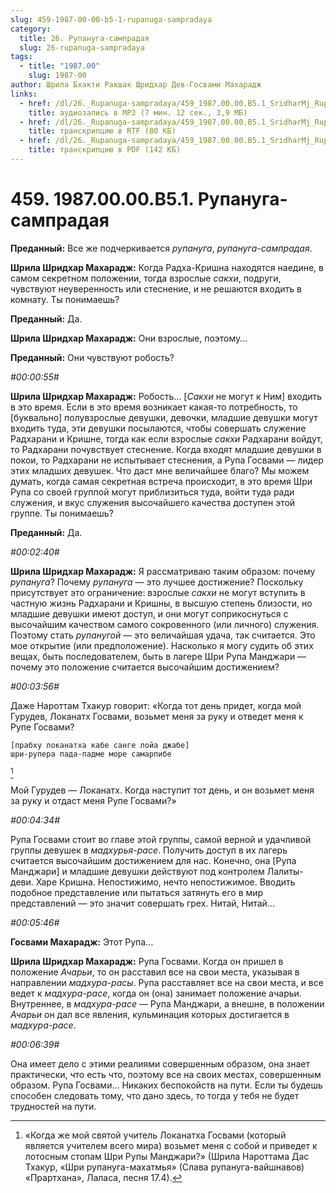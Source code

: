 ```yaml
---
slug: 459-1987-00-00-b5-1-rupanuga-sampradaya
category:
  title: 26. Рупануга-сампрадая
  slug: 26-rupanuga-sampradaya
tags:
  - title: "1987.00"
    slug: 1987-00
author: Шрила Бхакти Ракшак Шридхар Дев-Госвами Махарадж
links:
  - href: /dl/26._Rupanuga-sampradaya/459_1987.00.00.B5.1_SridharMj_Rupanuga-sampradaya.mp3
    title: аудиозапись в MP3 (7 мин. 12 сек., 3,9 МБ)
  - href: /dl/26._Rupanuga-sampradaya/459_1987.00.00.B5.1_SridharMj_Rupanuga-sampradaya.rtf
    title: транскрипцию в RTF (80 КБ)
  - href: /dl/26._Rupanuga-sampradaya/459_1987.00.00.B5.1_SridharMj_Rupanuga-sampradaya.pdf
    title: транскрипцию в PDF (142 КБ)
---
```


# 459. 1987.00.00.B5.1. Рупануга-сампрадая

**Преданный:** Все же подчеркивается *рупануга*, *рупануга-сампрадая*.

**Шрила Шридхар Махарадж:** Когда Радха-Кришна находятся наедине, в самом секретном положении, тогда взрослые *сакхи*, подруги, чувствуют неуверенность или стеснение, и не решаются входить в комнату. Ты понимаешь?

**Преданный:** Да.

**Шрила Шридхар Махарадж:** Они взрослые, поэтому…

**Преданный:** Они чувствуют робость?

*#00:00:55#*

**Шрила Шридхар Махарадж:** Робость… [*Сакхи* не могут к Ним] входить в это время. Если в это время возникает какая-то потребность, то [буквально] полувзрослые девушки, девочки, младшие девушки могут входить туда, эти девушки посылаются, чтобы совершать служение Радхарани и Кришне, тогда как если взрослые *сакхи* Радхарани войдут, то Радхарани почувствует стеснение. Когда входят младшие девушки в покои, то Радхарани не испытывает стеснения, а Рупа Госвами — лидер этих младших девушек. Что даст мне величайшее благо? Мы можем думать, когда самая секретная встреча происходит, в это время Шри Рупа со своей группой могут приблизиться туда, войти туда ради служения, и вкус служения высочайшего качества доступен этой группе. Ты понимаешь?

**Преданный:** Да.

*#00:02:40#*

**Шрила Шридхар Махарадж:** Я рассматриваю таким образом: почему *рупануга*? Почему *рупануга* — это лучшее достижение? Поскольку присутствует это ограничение: взрослые *сакхи* не могут вступить в частную жизнь Радхарани и Кришны, в высшую степень близости, но младшие девушки имеют доступ, и они могут соприкоснуться с высочайшим качеством самого сокровенного (или личного) служения. Поэтому стать *рупанугой* — это величайшая удача, так считается. Это мое открытие (или предположение). Насколько я могу судить об этих вещах, быть последователем, быть в лагере Шри Рупа Манджари — почему это положение считается высочайшим достижением?

*#00:03:56#*

Даже Нароттам Тхакур говорит: «Когда тот день придет, когда мой Гурудев, Локанатх Госвами, возьмет меня за руку и отведет меня к Рупе Госвами?

    [прабху локанатха кабе санге лойа джабе]
    шри-рупера пада-падме море самарпибе
[^_ftn1]

Мой Гурудев — Локанатх. Когда наступит тот день, и он возьмет меня за руку и отдаст меня Рупе Госвами?»

*#00:04:34#*

Рупа Госвами стоит во главе этой группы, самой верной и удачливой группы девушек в *мадхурья-расе*. Получить доступ в их лагерь считается высочайшим достижением для нас. Конечно, она [Рупа Манджари] и младшие девушки действуют под контролем Лалиты-деви. Харе Кришна. Непостижимо, нечто непостижимое. Вводить подобное представление или пытаться затянуть его в мир представлений — это значит совершать грех. Нитай, Нитай…

*#00:05:46#*

**Госвами Махарадж:** Этот Рупа…

**Шрила Шридхар Махарадж:** Рупа Госвами. Когда он пришел в положение *Ачарьи*, то он расставил все на свои места, указывая в направлении *мадхура-расы*. Рупа расставляет все на свои места, и все ведет к *мадхура-расе*, когда он (она) занимает положение ачарьи. Внутреннее, в *мадхура-расе* — Рупа Манджари, а внешне, в положении *Ачарьи* он дал все явления, кульминация которых достигается в *мадхура-расе*.

*#00:06:39#*

Она имеет дело с этими реалиями совершенным образом, она знает практически, что есть что, поэтому все на своих местах, совершенным образом. Рупа Госвами… Никаких беспокойств на пути. Если ты будешь способен следовать тому, что дано здесь, то тогда у тебя не будет трудностей на пути.



[^_ftn1]: «Когда же мой святой учитель Локанатха Госвами (который является учителем всего мира) возьмет меня с собой и приведет к лотосным стопам Шри Рупы Манджари?» (Шрила Нароттама Дас Тхакур, «Шри рупануга-махатмья» (Слава рупануга-вайшнавов) «Прартхана», Лаласа, песня 17.4).

